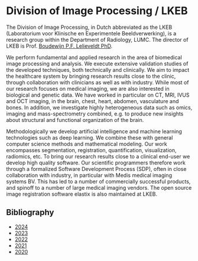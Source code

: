 # Division of Image Processing / LKEB

The Division of Image Processing, in Dutch abbreviated as the LKEB (Laboratorium voor Klinische en Experimentele Beeldverwerking), is a research group within the Department of Radiology, LUMC. The director of LKEB is Prof. [Boudewijn P.F. Lelieveldt PhD](https://lkeb.lumc.nl/portfolio/boudewijn/).

We perform fundamental and applied research in the area of biomedical image processing and analysis. We execute extensive validation studies of the developed techniques, both technically and clinically. We aim to impact the healthcare system by bringing research results close to the clinic, through collaboration with clinicians as well as with industry. While most of our research focuses on medical imaging, we are also interested in biological and genetic data. We have worked in particular on CT, MRI, IVUS and OCT imaging, in the brain, chest, heart, abdomen, vasculature and bones. In addition, we investigate highly heterogeneous data such as omics, imaging and mass-spectrometry combined, e.g. to produce new insights about structural and functional organization of the brain.

Methodologically we develop artificial intelligence and machine learning technologies such as deep learning. We combine these with general computer science methods and mathematical modeling. Our work encompasses segmentation, registration, quantification, visualization, radiomics, etc. To bring our research results close to a clinical end-user we develop high quality software. Our scientific programmers therefore work through a formalized Software Development Process (SDP), often in close collaboration with industry, in particular with Medis medical imaging systems BV. This has led to a number of commercially successful products, and spinoff to a number of large medical imaging vendors. The open source image registration software elastix is also maintained at LKEB.

## Bibliography
* [2024](2024.md)
* [2023](2023.md)
* [2022](2022.md)
* [2021](2021.md)
* [2020](2020.md)